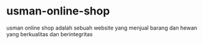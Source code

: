 # usman-online-shop
usman online shop adalah sebuah website yang menjual barang dan hewan yang berkualitas dan berintegritas
